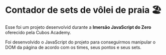 # Contador de sets de vôlei de praia 🏖
Esse foi um projeto desenvolvid durante a <strong>Imersão JavaScript do Zero</strong> oferecido pela Cubos Academy.

Foi desenvolvido o JavaScript do projeto para conseguirmos manipular o DOM da página de acordo com os times, seus pontos e seus sets. 
